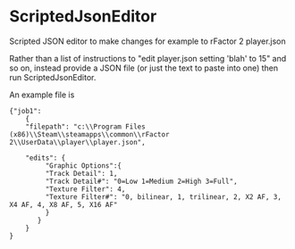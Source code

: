 # ScriptedJsonEditor
Scripted JSON editor to make changes for example to rFactor 2 player.json

Rather than a list of instructions to "edit player.json setting 'blah' to 15" and so on, instead provide a JSON file (or just the text to paste into one) then run ScriptedJsonEditor.

An example file is

    {"job1":
        {
        "filepath": "c:\\Program Files (x86)\\Steam\\steamapps\\common\\rFactor 2\\UserData\\player\\player.json",

        "edits": {
             "Graphic Options":{
             "Track Detail": 1,  
             "Track Detail#": "0=Low 1=Medium 2=High 3=Full",
             "Texture Filter": 4,
             "Texture Filter#": "0, bilinear, 1, trilinear, 2, X2 AF, 3, X4 AF, 4, X8 AF, 5, X16 AF"
             }
           }
        }
    }
